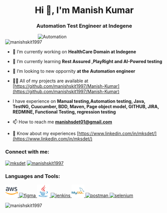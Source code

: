 <h1 align="center">Hi 👋, I'm Manish Kumar</h1>
<h3 align="center">Automation Test Engineer at Indegene</h3>
<img align="right" alt="Automation" width="400" src="https://user-images.githubusercontent.com/55389276/140866485-8fb1c876-9a8f-4d6a-98dc-08c4981eaf70.gif">

<p align="left"> <img src="https://komarev.com/ghpvc/?username=manishskit1997&label=Profile%20views&color=0e75b6&style=flat" alt="manishskit1997" /> </p>

- 🔭 I’m currently working on **HealthCare Domain at Indegene**

- 🌱 I’m currently learning **Rest Assured ,PlayRight and AI-Powred testing**

- 👯 I’m looking to new oppornity **at the Automation engineer**

- 👨‍💻 All of my projects are available at [https://github.com/manishskit1997/Manish-Kumar](https://github.com/manishskit1997/Manish-Kumar)

- I have experience on **Manual testing,Automation testing, Java, TestNG, Cuucumber, BDD, Maven, Page object model, GITHUB, JIRA, REDMINE, Functional Testing, regression testing**

- 📫 How to reach me **manishsdet01@gmail.com**

- 📄 Know about my experiences [https://www.linkedin.com/in/mksdet/](https://www.linkedin.com/in/mksdet/)

<h3 align="left">Connect with me:</h3>
<p align="left">
<a href="https://linkedin.com/in/mksdet" target="blank"><img align="center" src="https://raw.githubusercontent.com/rahuldkjain/github-profile-readme-generator/master/src/images/icons/Social/linked-in-alt.svg" alt="mksdet" height="30" width="40" /></a>
<a href="https://instagram.com/manishskit1997" target="blank"><img align="center" src="https://raw.githubusercontent.com/rahuldkjain/github-profile-readme-generator/master/src/images/icons/Social/instagram.svg" alt="manishskit1997" height="30" width="40" /></a>
</p>

<h3 align="left">Languages and Tools:</h3>
<p align="left"> <a href="https://aws.amazon.com" target="_blank" rel="noreferrer"> <img src="https://raw.githubusercontent.com/devicons/devicon/master/icons/amazonwebservices/amazonwebservices-original-wordmark.svg" alt="aws" width="40" height="40"/> </a> <a href="https://www.figma.com/" target="_blank" rel="noreferrer"> <img src="https://www.vectorlogo.zone/logos/figma/figma-icon.svg" alt="figma" width="40" height="40"/> </a> <a href="https://www.java.com" target="_blank" rel="noreferrer"> <img src="https://raw.githubusercontent.com/devicons/devicon/master/icons/java/java-original.svg" alt="java" width="40" height="40"/> </a> <a href="https://www.jenkins.io" target="_blank" rel="noreferrer"> <img src="https://www.vectorlogo.zone/logos/jenkins/jenkins-icon.svg" alt="jenkins" width="40" height="40"/> </a> <a href="https://www.mysql.com/" target="_blank" rel="noreferrer"> <img src="https://raw.githubusercontent.com/devicons/devicon/master/icons/mysql/mysql-original-wordmark.svg" alt="mysql" width="40" height="40"/> </a> <a href="https://postman.com" target="_blank" rel="noreferrer"> <img src="https://www.vectorlogo.zone/logos/getpostman/getpostman-icon.svg" alt="postman" width="40" height="40"/> </a> <a href="https://www.selenium.dev" target="_blank" rel="noreferrer"> <img src="https://raw.githubusercontent.com/detain/svg-logos/780f25886640cef088af994181646db2f6b1a3f8/svg/selenium-logo.svg" alt="selenium" width="40" height="40"/> </a> </p>

<p><img align="center" src="https://github-readme-stats.vercel.app/api/top-langs?username=manishskit1997&show_icons=true&locale=en&layout=compact" alt="manishskit1997" /></p>
